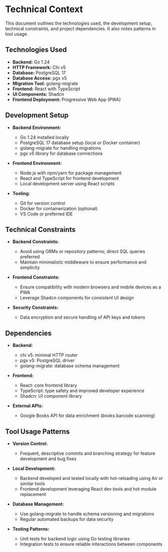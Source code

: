 # Technical Context

This document outlines the technologies used, the development setup, technical constraints, and project dependencies. It also notes patterns in tool usage.

## Technologies Used

- **Backend:** Go 1.24
- **HTTP Framework:** Chi v5
- **Database:** PostgreSQL 17
- **Database Access:** pgx v5
- **Migration Tool:** golang-migrate
- **Frontend:** React with TypeScript
- **UI Components:** Shadcn
- **Frontend Deployment:** Progressive Web App (PWA)

## Development Setup

- **Backend Environment:**

  - Go 1.24 installed locally
  - PostgreSQL 17 database setup (local or Docker container)
  - golang-migrate for handling migrations
  - pgx v5 library for database connections

- **Frontend Environment:**

  - Node.js with npm/yarn for package management
  - React and TypeScript for frontend development
  - Local development server using React scripts

- **Tooling:**

  - Git for version control
  - Docker for containerization (optional)
  - VS Code or preferred IDE

## Technical Constraints

- **Backend Constraints:**

  - Avoid using ORMs or repository patterns; direct SQL queries preferred
  - Maintain minimalistic middleware to ensure performance and simplicity

- **Frontend Constraints:**

  - Ensure compatibility with modern browsers and mobile devices as a PWA
  - Leverage Shadcn components for consistent UI design

- **Security Constraints:**

  - Data encryption and secure handling of API keys and tokens

## Dependencies

- **Backend:**

  - chi v5: minimal HTTP router
  - pgx v5: PostgreSQL driver
  - golang-migrate: database schema management

- **Frontend:**

  - React: core frontend library
  - TypeScript: type safety and improved developer experience
  - Shadcn: UI component library

- **External APIs:**

  - Google Books API for data enrichment (books barcode scanning)

## Tool Usage Patterns

- **Version Control:**

  - Frequent, descriptive commits and branching strategy for feature development and bug fixes

- **Local Development:**

  - Backend developed and tested locally with hot-reloading using Air or similar tools
  - Frontend development leveraging React dev tools and hot module replacement

- **Database Management:**

  - Use golang-migrate to handle schema versioning and migrations
  - Regular automated backups for data security

- **Testing Patterns:**

  - Unit tests for backend logic using Go testing libraries
  - Integration tests to ensure reliable interactions between components
